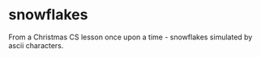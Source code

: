 # snowflakes
From a Christmas CS lesson once upon a time - snowflakes simulated by ascii characters.
